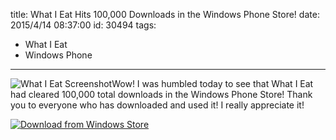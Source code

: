 title: What I Eat Hits 100,000 Downloads in the Windows Phone Store!
date: 2015/4/14 08:37:00
id: 30494
tags:
- What I Eat
- Windows Phone
---
![What I Eat Screenshot](http://www.s-church.net/journal_images/Windows-Live-Writer/6a749101f8f3_76AA/1_thumb.png "What I Eat Screenshot")Wow! I was humbled today to see that What I Eat had cleared 100,000 total downloads in the Windows Phone Store! Thank you to everyone who has downloaded and used it! I really appreciate it!

[![Download from Windows Store](https://cmsresources.windowsphone.com/devcenter/en-us/legacy_v1/img/badgegenerator/English_wphone_cyan_258x67.png)](http://www.windowsphone.com/s?appid=225b965d-d41f-440b-9e56-f03a550052e8)